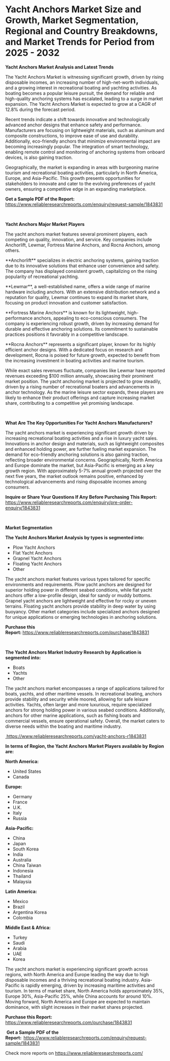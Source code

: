<p><h1>Yacht Anchors Market Size and Growth, Market Segmentation, Regional and Country Breakdowns, and Market Trends for Period from 2025 -  2032</h1></p><p><strong>Yacht Anchors Market Analysis and Latest Trends</strong></p>
<p><p>The Yacht Anchors Market is witnessing significant growth, driven by rising disposable incomes, an increasing number of high-net-worth individuals, and a growing interest in recreational boating and yachting activities. As boating becomes a popular leisure pursuit, the demand for reliable and high-quality anchoring systems has escalated, leading to a surge in market expansion. The Yacht Anchors Market is expected to grow at a CAGR of 12.8% during the forecast period.</p><p>Recent trends indicate a shift towards innovative and technologically advanced anchor designs that enhance safety and performance. Manufacturers are focusing on lightweight materials, such as aluminum and composite constructions, to improve ease of use and durability. Additionally, eco-friendly anchors that minimize environmental impact are becoming increasingly popular. The integration of smart technology, enabling remote control and monitoring of anchoring systems from onboard devices, is also gaining traction. </p><p>Geographically, the market is expanding in areas with burgeoning marine tourism and recreational boating activities, particularly in North America, Europe, and Asia-Pacific. This growth presents opportunities for stakeholders to innovate and cater to the evolving preferences of yacht owners, ensuring a competitive edge in an expanding marketplace.</p></p>
<p><strong>Get a Sample PDF of the Report:&nbsp;</strong> <a href="https://www.reliableresearchreports.com/enquiry/request-sample/1843831?utm_campaign=2119&utm_medium=2&utm_source=Github&utm_content=ia&utm_term=18022025&utm_id=yacht-anchors">https://www.reliableresearchreports.com/enquiry/request-sample/1843831</a></p>
<p>&nbsp;</p>
<p><strong>Yacht Anchors Major Market Players</strong></p>
<p><p>The yacht anchors market features several prominent players, each competing on quality, innovation, and service. Key companies include Anchorlift, Lewmar, Fortress Marine Anchors, and Rocna Anchors, among others.</p><p>**Anchorlift** specializes in electric anchoring systems, gaining traction due to its innovative solutions that enhance user convenience and safety. The company has displayed consistent growth, capitalizing on the rising popularity of recreational yachting.</p><p>**Lewmar**, a well-established name, offers a wide range of marine hardware including anchors. With an extensive distribution network and a reputation for quality, Lewmar continues to expand its market share, focusing on product innovation and customer satisfaction.</p><p>**Fortress Marine Anchors** is known for its lightweight, high-performance anchors, appealing to eco-conscious consumers. The company is experiencing robust growth, driven by increasing demand for durable and effective anchoring solutions. Its commitment to sustainable practices positions it favorably in a competitive landscape.</p><p>**Rocna Anchors** represents a significant player, known for its highly efficient anchor designs. With a dedicated focus on research and development, Rocna is poised for future growth, expected to benefit from the increasing investment in boating activities and marine tourism.</p><p>While exact sales revenues fluctuate, companies like Lewmar have reported revenues exceeding $100 million annually, showcasing their prominent market position. The yacht anchoring market is projected to grow steadily, driven by a rising number of recreational boaters and advancements in anchor technology. As the marine leisure sector expands, these players are likely to enhance their product offerings and capture increasing market share, contributing to a competitive yet promising landscape.</p></p>
<p>&nbsp;</p>
<p><strong>What Are The Key Opportunities For Yacht Anchors Manufacturers?</strong></p>
<p><p>The yacht anchors market is experiencing significant growth driven by increasing recreational boating activities and a rise in luxury yacht sales. Innovations in anchor design and materials, such as lightweight composites and enhanced holding power, are further fueling market expansion. The demand for eco-friendly anchoring solutions is also gaining traction, reflecting broader environmental concerns. Geographically, North America and Europe dominate the market, but Asia-Pacific is emerging as a key growth region. With approximately 5-7% annual growth projected over the next five years, the market outlook remains positive, enhanced by technological advancements and rising disposable incomes among consumers.</p></p>
<p><strong>Inquire or Share Your Questions If Any Before Purchasing This Report:</strong> <a href="https://www.reliableresearchreports.com/enquiry/pre-order-enquiry/1843831?utm_campaign=2119&utm_medium=2&utm_source=Github&utm_content=ia&utm_term=18022025&utm_id=yacht-anchors">https://www.reliableresearchreports.com/enquiry/pre-order-enquiry/1843831</a></p>
<p>&nbsp;</p>
<p><strong>Market Segmentation</strong></p>
<p><strong>The Yacht Anchors Market Analysis by types is segmented into:</strong></p>
<p><ul><li>Plow Yacht Anchors</li><li>Flat Yacht Anchors</li><li>Grapnel Yacht Anchors</li><li>Floating Yacht Anchors</li><li>Other</li></ul></p>
<p><p>The yacht anchors market features various types tailored for specific environments and requirements. Plow yacht anchors are designed for superior holding power in different seabed conditions, while flat yacht anchors offer a low-profile design, ideal for sandy or muddy bottoms. Grapnel yacht anchors are lightweight and effective for rocky or uneven terrains. Floating yacht anchors provide stability in deep water by using buoyancy. Other market categories include specialized anchors designed for unique applications or emerging technologies in anchoring solutions.</p></p>
<p><strong>Purchase this Report:&nbsp;</strong><a href="https://www.reliableresearchreports.com/purchase/1843831?utm_campaign=2119&utm_medium=2&utm_source=Github&utm_content=ia&utm_term=18022025&utm_id=yacht-anchors">https://www.reliableresearchreports.com/purchase/1843831</a></p>
<p>&nbsp;</p>
<p><strong>The Yacht Anchors Market Industry Research by Application is segmented into:</strong></p>
<p><ul><li>Boats</li><li>Yachts</li><li>Other</li></ul></p>
<p><p>The yacht anchors market encompasses a range of applications tailored for boats, yachts, and other maritime vessels. In recreational boating, anchors provide stability and security while moored, allowing for safe leisure activities. Yachts, often larger and more luxurious, require specialized anchors for strong holding power in various seabed conditions. Additionally, anchors for other marine applications, such as fishing boats and commercial vessels, ensure operational safety. Overall, the market caters to diverse needs within the boating and maritime industry.</p></p>
<p><a href="https://www.reliableresearchreports.com/yacht-anchors-r1843831?utm_campaign=2119&utm_medium=2&utm_source=Github&utm_content=ia&utm_term=18022025&utm_id=yacht-anchors">&nbsp;https://www.reliableresearchreports.com/yacht-anchors-r1843831</a></p>
<p><strong>In terms of Region, the Yacht Anchors Market Players available by Region are:</strong></p>
<p>
    <p> <strong> North America: </strong>
        <ul>
            <li>United States</li>
            <li>Canada</li>
        </ul>
        </p> 
    <p> <strong> Europe: </strong>
        <ul>
            <li>Germany</li>
            <li>France</li>
            <li>U.K.</li>
            <li>Italy</li>
            <li>Russia</li>
        </ul>
        </p> 
    <p> <strong> Asia-Pacific: </strong>
        <ul>
            <li>China</li>
            <li>Japan</li>
            <li>South Korea</li>
            <li>India</li>
            <li>Australia</li>
            <li>China Taiwan</li>
            <li>Indonesia</li>
            <li>Thailand</li>
            <li>Malaysia</li>
        </ul>
        </p> 
    <p> <strong> Latin America: </strong>
        <ul>
            <li>Mexico</li>
            <li>Brazil</li>
            <li>Argentina Korea</li>
            <li>Colombia</li>
        </ul>
        </p> 
    <p> <strong> Middle East & Africa: </strong>
        <ul>
            <li>Turkey</li>
            <li>Saudi</li>
            <li>Arabia</li>
            <li>UAE</li>
            <li>Korea</li>
        </ul>
    </p>
    </p>
<p><p>The yacht anchors market is experiencing significant growth across regions, with North America and Europe leading the way due to high disposable incomes and a thriving recreational boating industry. Asia-Pacific is rapidly emerging, driven by increasing maritime activities and tourism. In terms of market share, North America holds approximately 35%, Europe 30%, Asia-Pacific 25%, while China accounts for around 10%. Moving forward, North America and Europe are expected to maintain dominance, with slight increases in their market shares projected.</p></p>
<p><strong>Purchase this Report: </strong><a href="https://www.reliableresearchreports.com/purchase/1843831?utm_campaign=2119&utm_medium=2&utm_source=Github&utm_content=ia&utm_term=18022025&utm_id=yacht-anchors">https://www.reliableresearchreports.com/purchase/1843831</a></p>
<p>&nbsp;<strong>Get a Sample PDF of the Report:&nbsp;&nbsp;</strong><a href="https://www.reliableresearchreports.com/enquiry/request-sample/1843831?utm_campaign=2119&utm_medium=2&utm_source=Github&utm_content=ia&utm_term=18022025&utm_id=yacht-anchors">https://www.reliableresearchreports.com/enquiry/request-sample/1843831</a></p>
<p><strong></strong></p>
<p>Check more reports on <a href="https://www.reliableresearchreports.com/?utm_campaign=2119&utm_medium=2&utm_source=Github&utm_content=ia&utm_term=18022025&utm_id=yacht-anchors">https://www.reliableresearchreports.com/</a></p>